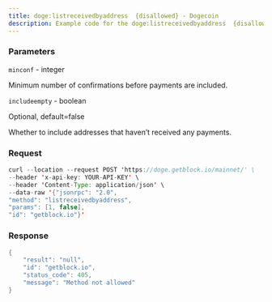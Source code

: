 ```yaml
---
title: doge:listreceivedbyaddress  {disallowed} - Dogecoin
description: Example code for the doge:listreceivedbyaddress  {disallowed} json-rpc method. Сomplete guide on how to use doge:listreceivedbyaddress  {disallowed} json-rpc in GetBlock.io Web3 documentation.
---
```


### Parameters


`minconf` - integer

Minimum number of confirmations before payments are included.

`includeempty` - boolean

Optional, default=false

Whether to include addresses that haven’t received any payments.

### Request

``` java
curl --location --request POST 'https://doge.getblock.io/mainnet/' \
--header 'x-api-key: YOUR-API-KEY' \
--header 'Content-Type: application/json' \
--data-raw '{"jsonrpc": "2.0",
"method": "listreceivedbyaddress",
"params": [1, false],
"id": "getblock.io"}'
```

###  Response

``` java
{
    "result": "null",
    "id": "getblock.io",
    "status_code": 405,
    "message": "Method not allowed"
}
```


